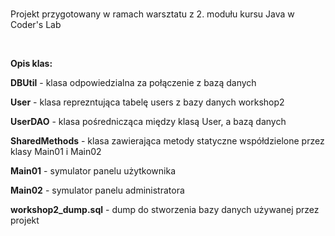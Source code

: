 <br>
<p>Projekt przygotowany w ramach warsztatu z 2. modułu kursu Java w Coder's Lab</p>
<br>
<p><b>Opis klas:</b></p>

<p><b>DBUtil</b> - klasa odpowiedzialna za połączenie z bazą danych</p>
<p><b>User</b> - klasa reprezntująca tabelę users z bazy danych workshop2</p>
<p><b>UserDAO</b> - klasa pośrednicząca między klasą User, a bazą danych</p>
<p><b>SharedMethods</b> - klasa zawierająca metody statyczne współdzielone przez klasy Main01 i Main02</p>
<p><b>Main01</b> - symulator panelu użytkownika</p>
<p><b>Main02</b> - symulator panelu administratora</p>
<p><b>workshop2_dump.sql</b> - dump do stworzenia bazy danych używanej przez projekt</p>